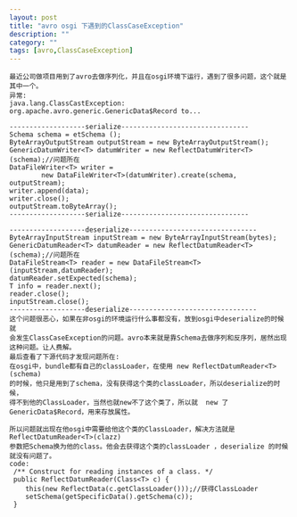 ```yaml
---
layout: post
title: "avro osgi 下遇到的ClassCaseException"
description: ""
category: ""
tags: [avro,ClassCaseException]
---
```

	最近公司做项目用到了avro去做序列化，并且在osgi环境下运行，遇到了很多问题，这个就是其中一个。
	异常:
	java.lang.ClassCastException: org.apache.avro.generic.GenericData$Record to...
	
	-------------------serialize--------------------------------
	Schema schema = etSchema (); 
	ByteArrayOutputStream outputStream = new ByteArrayOutputStream();
	GenericDatumWriter<T> datumWriter = new ReflectDatumWriter<T>(schema);//问题所在
	DataFileWriter<T> writer =
	 		new DataFileWriter<T>(datumWriter).create(schema, outputStream);
	writer.append(data);
	writer.close();
	outputStream.toByteArray();
	-------------------serialize--------------------------------
	
	-------------------deserialize--------------------------------
	ByteArrayInputStream inputStream = new ByteArrayInputStream(bytes);
	GenericDatumReader<T> datumReader = new ReflectDatumReader<T>(schema);//问题所在
	DataFileStream<T> reader = new DataFileStream<T>(inputStream,datumReader);
	datumReader.setExpected(schema);
	T info = reader.next();
	reader.close();
	inputStream.close();
	-------------------deserialize--------------------------------
	这个问题很恶心，如果在非osgi的环境运行什么事都没有，放到osgi中deserialize的时候就
	会发生ClassCaseException的问题。avro本来就是靠Schema去做序列和反序列，居然出现这种问题。让人费解。
	最后查看了下源代码才发现问题所在:
	在osgi中，bundle都有自己的classLoader，在使用 new ReflectDatumReader<T>(schema)
	的时候，他只是用到了schema，没有获得这个类的classLoader，所以deserialize的时候，
	得不到他的ClassLoader，当然也就new不了这个类了，所以就  new 了 GenericData$Record，用来存放属性。
	
	所以问题就出现在他osgi中需要给他这个类的ClassLoader，解决方法就是 ReflectDatumReader<T>(clazz) 
	参数把Schema换为他的class。他会去获得这个类的classLoader ，deserialize 的时候就没有问题了。
	code:
	 /** Construct for reading instances of a class. */
 	 public ReflectDatumReader(Class<T> c) {
    	this(new ReflectData(c.getClassLoader()));//获得ClassLoader
    	setSchema(getSpecificData().getSchema(c));
 	 }
	
	
	